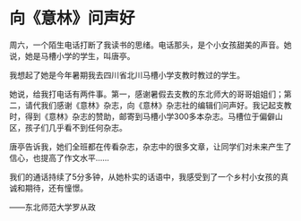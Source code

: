 # 向《意林》问声好

周六，一个陌生电话打断了我读书的思绪。电话那头，是个小女孩甜美的声音。她说，她是马槽小学的学生，叫唐亭。

我想起了她是今年暑期我去四川省北川马槽小学支教时教过的学生。

她说，给我打电话有两件事。第一，感谢暑假去支教的东北师大的哥哥姐姐们；第二，请代我们感谢《意林》杂志，向《意林》杂志社的编辑们问声好。我记起支教时，得到《意林》杂志的赞助，邮寄到马槽小学300多本杂志。马槽位于偏僻山区，孩子们几乎看不到任何杂志。

唐亭告诉我，她们全班都在传看杂志，杂志中的很多文章，让同学们对未来产生了信心，也提高了作文水平……

我们的通话持续了5分多钟，从她朴实的话语中，我感受到了一个乡村小女孩的真诚和期待，还有憧憬。

——东北师范大学罗从政